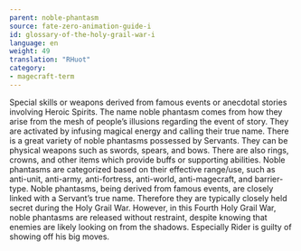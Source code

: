 ```yaml
---
parent: noble-phantasm
source: fate-zero-animation-guide-i
id: glossary-of-the-holy-grail-war-i
language: en
weight: 49
translation: "RHuot"
category:
- magecraft-term
---
```


Special skills or weapons derived from famous events or anecdotal stories involving Heroic Spirits. The name noble phantasm comes from how they arise from the mesh of people’s illusions regarding the event of story. They are activated by infusing magical energy and calling their true name. There is a great variety of noble phantasms possessed by Servants. They can be physical weapons such as swords, spears, and bows. There are also rings, crowns, and other items which provide buffs or supporting abilities. Noble phantasms are categorized based on their effective range/use, such as anti-unit, anti-army, anti-fortress, anti-world, anti-magecraft, and barrier-type. Noble phantasms, being derived from famous events, are closely linked with a Servant’s true name. Therefore they are typically closely held secret during the Holy Grail War. However, in this Fourth Holy Grail War, noble phantasms are released without restraint, despite knowing that enemies are likely looking on from the shadows. Especially Rider is guilty of showing off his big moves.
